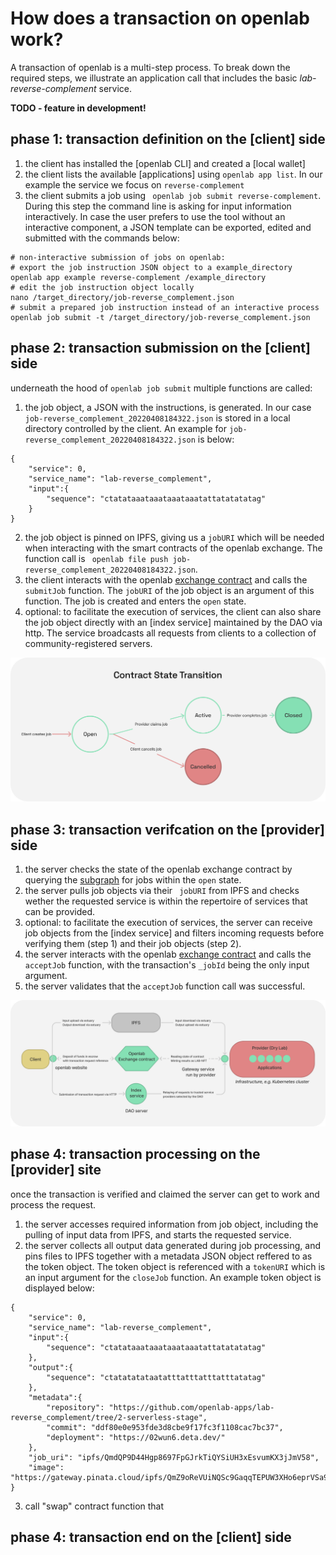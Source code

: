 # How does a transaction on openlab work? 
A transaction of openlab is a multi-step process. To break down the required steps, we illustrate an application call that includes the basic *lab-reverse-complement* service. 

**TODO - feature in development!**

## phase 1: transaction definition on the [client] side
1. the client has installed the [openlab CLI] and created a [local wallet]
2. the client lists the available [applications] using ``` openlab app list ```. In our example the service we focus on ```reverse-complement```
3. the client submits a job using ``` openlab job submit reverse-complement```. During this step the command line is asking for input information interactively. In case the user prefers to use the tool without an interactive component, a JSON template can be exported, edited and submitted with the commands below:
```
# non-interactive submission of jobs on openlab:
# export the job instruction JSON object to a example_directory
openlab app example reverse-complement /example_directory
# edit the job instruction object locally
nano /target_directory/job-reverse_complement.json
# submit a prepared job instruction instead of an interactive process
openlab job submit -t /target_directory/job-reverse_complement.json
```


## phase 2: transaction submission on the [client] side
underneath the hood of ```openlab job submit``` multiple functions are called: 
1. the job object, a JSON with the instructions, is generated. In our case ```job-reverse_complement_20220408184322.json``` is stored in a local directory controlled by the client. An example for ```job-reverse_complement_20220408184322.json``` is below: 

````
{
    "service": 0,
    "service_name": "lab-reverse_complement",
    "input":{
        "sequence": "ctatataaataaataaataaatattatatatatag"
    }
}
````

2. the job object is pinned on IPFS, giving us a ```jobURI``` which will be needed when interacting with the smart contracts of the openlab exchange. The function call is ``` openlab file push job-reverse_complement_20220408184322.json```. 
3. the client interacts with the openlab [exchange contract](https://mumbai.polygonscan.com/address/0xfcF2b192c888d411827fDa1884C6FE2438C15Ad0#writeContract) and calls the ```submitJob``` function. The ```jobURI``` of the job object is an argument of this function. The job is created and enters the ```open``` state.
4. optional: to facilitate the execution of services, the client can also share the job object directly with an [index service] maintained by the DAO via http. The service broadcasts all requests from clients to a collection of community-registered servers. 

![openlab_state](https://github.com/labdao/assets/blob/main/openlab_exchange/state_transition.png?raw=true)

## phase 3: transaction verifcation on the [provider] side
1. the server checks the state of the openlab exchange contract by querying the [subgraph](https://thegraph.com/hosted-service/subgraph/tohrnii/openlab-exchange-mumbai-c) for jobs within the ```open``` state.
2. the server pulls job objects via their ``` jobURI``` from IPFS and checks wether the requested service is within the repertoire of services that can be provided.
3. optional: to facilitate the execution of services, the server can receive job objects from the [index service] and filters incoming requests before verifying them (step 1) and their job objects (step 2).
4. the server interacts with the openlab [exchange contract](https://mumbai.polygonscan.com/address/0xfcF2b192c888d411827fDa1884C6FE2438C15Ad0#writeContract) and calls the ```acceptJob``` function, with the transaction's ```_jobId``` being the only input argument.
5. the server validates that the ```acceptJob``` function call was successful. 

![](https://github.com/labdao/assets/blob/main/openlab_exchange/Group%203.png?raw=true)

## phase 4: transaction processing on the [provider] site
once the transaction is verified and claimed the server can get to work and process the request.
1. the server accesses required information from job object, including the pulling of input data from IPFS, and starts the requested service.
2. the server collects all output data generated during job processing, and pins files to IPFS together with a metadata JSON object reffered to as the token object. The token object is referenced with a ```tokenURI``` which is an input argument for the ```closeJob``` function. An example token object is displayed below: 

````
{
    "service": 0,
    "service_name": "lab-reverse_complement",
    "input":{
        "sequence": "ctatataaataaataaataaatattatatatatag"
    },
    "output":{
        "sequence": "ctatatatataatatttatttatttatttatatag"
    },
    "metadata":{
        "repository": "https://github.com/openlab-apps/lab-reverse_complement/tree/2-serverless-stage",
        "commit": "ddf80e0e953fde3d8cbe9f17fc3f1108cac7bc37",
        "deployment": "https://02wun6.deta.dev/"
    },
    "job_uri": "ipfs/QmdQP9D44Hgp8697FpGJrkTiQYSiUH3xEsvumKX3jJmV58",
    "image": "https://gateway.pinata.cloud/ipfs/QmZ9oReVUiNQSc9GaqqTEPUW3XHo6eprVSa9nqbGNotP8B"
}
````
3. call "swap" contract function that 

## phase 4: transaction end on the [client] side
